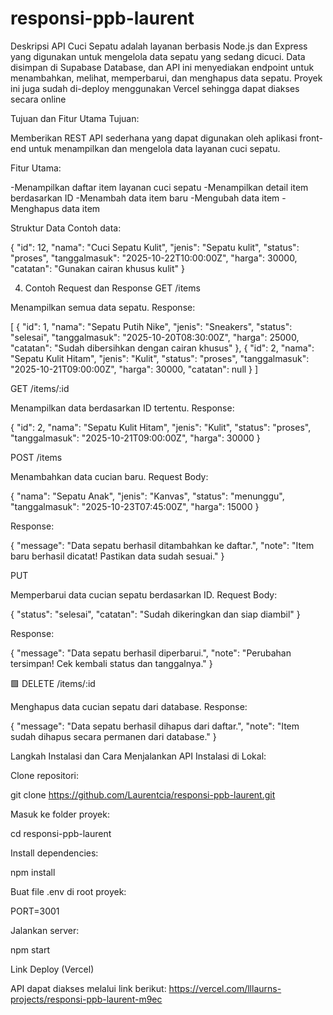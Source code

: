 # responsi-ppb-laurent
Deskripsi 
API Cuci Sepatu adalah layanan berbasis Node.js dan Express yang digunakan untuk mengelola data sepatu yang sedang dicuci. Data disimpan di Supabase Database, dan API ini menyediakan endpoint untuk menambahkan, melihat, memperbarui, dan menghapus data sepatu.
Proyek ini juga sudah di-deploy menggunakan Vercel sehingga dapat diakses secara online

Tujuan dan Fitur Utama
Tujuan:

Memberikan REST API sederhana yang dapat digunakan oleh aplikasi front-end untuk menampilkan dan mengelola data layanan cuci sepatu.

Fitur Utama:

-Menampilkan daftar item layanan cuci sepatu
-Menampilkan detail item berdasarkan ID
-Menambah data item baru
-Mengubah data item
-Menghapus data item

Struktur Data 
Contoh data:

{
  "id": 12,
  "nama": "Cuci Sepatu Kulit",
  "jenis": "Sepatu kulit",
  "status": "proses",
  "tanggalmasuk": "2025-10-22T10:00:00Z",
  "harga": 30000,
  "catatan": "Gunakan cairan khusus kulit"
}

4. Contoh Request dan Response
GET /items

Menampilkan semua data sepatu.
Response:

[
  {
    "id": 1,
    "nama": "Sepatu Putih Nike",
    "jenis": "Sneakers",
    "status": "selesai",
    "tanggalmasuk": "2025-10-20T08:30:00Z",
    "harga": 25000,
    "catatan": "Sudah dibersihkan dengan cairan khusus"
  },
  {
    "id": 2,
    "nama": "Sepatu Kulit Hitam",
    "jenis": "Kulit",
    "status": "proses",
    "tanggalmasuk": "2025-10-21T09:00:00Z",
    "harga": 30000,
    "catatan": null
  }
]

GET /items/:id

Menampilkan data berdasarkan ID tertentu.
Response:

{
  "id": 2,
  "nama": "Sepatu Kulit Hitam",
  "jenis": "Kulit",
  "status": "proses",
  "tanggalmasuk": "2025-10-21T09:00:00Z",
  "harga": 30000
}

POST /items

Menambahkan data cucian baru.
Request Body:

{
  "nama": "Sepatu Anak",
  "jenis": "Kanvas",
  "status": "menunggu",
  "tanggalmasuk": "2025-10-23T07:45:00Z",
  "harga": 15000
}


Response:

{
  "message": "Data sepatu berhasil ditambahkan ke daftar.",
  "note": "Item baru berhasil dicatat! Pastikan data sudah sesuai."
}

PUT 

Memperbarui data cucian sepatu berdasarkan ID.
Request Body:

{
  "status": "selesai",
  "catatan": "Sudah dikeringkan dan siap diambil"
}


Response:

{
  "message": "Data sepatu berhasil diperbarui.",
  "note": "Perubahan tersimpan! Cek kembali status dan tanggalnya."
}

🟩 DELETE /items/:id

Menghapus data cucian sepatu dari database.
Response:

{
  "message": "Data sepatu berhasil dihapus dari daftar.",
  "note": "Item sudah dihapus secara permanen dari database."
}


Langkah Instalasi dan Cara Menjalankan API
Instalasi di Lokal:

Clone repositori:

git clone https://github.com/Laurentcia/responsi-ppb-laurent.git


Masuk ke folder proyek:

cd responsi-ppb-laurent


Install dependencies:

npm install


Buat file .env di root proyek:

PORT=3001


Jalankan server:

npm start


Link Deploy (Vercel)

API dapat diakses melalui link berikut: https://vercel.com/lllaurns-projects/responsi-ppb-laurent-m9ec
